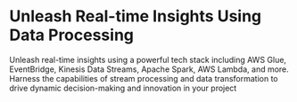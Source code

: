# Unleash Real-time Insights Using Data Processing

Unleash real-time insights using a powerful tech stack including AWS Glue, EventBridge, Kinesis Data Streams, Apache Spark, AWS Lambda, and more. Harness the capabilities of stream processing and data transformation to drive dynamic decision-making and innovation in your project
